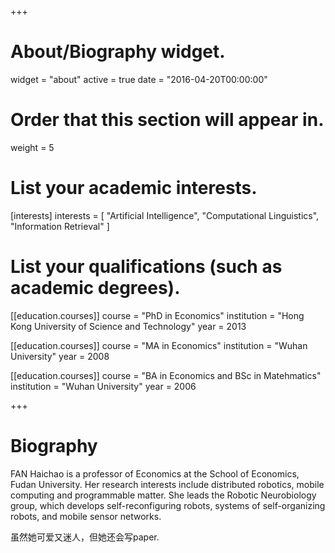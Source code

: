 +++
# About/Biography widget.
widget = "about"
active = true
date = "2016-04-20T00:00:00"

# Order that this section will appear in.
weight = 5

# List your academic interests.
[interests]
  interests = [
    "Artificial Intelligence",
    "Computational Linguistics",
    "Information Retrieval"
  ]

# List your qualifications (such as academic degrees).
[[education.courses]]
  course = "PhD in Economics"
  institution = "Hong Kong University of Science and Technology"
  year = 2013

[[education.courses]]
  course = "MA in Economics"
  institution = "Wuhan University"
  year = 2008

[[education.courses]]
  course = "BA in Economics and BSc in Matehmatics"
  institution = "Wuhan University"
  year = 2006
 
+++

# Biography

FAN Haichao is a professor of Economics at the School of Economics, Fudan University. Her research interests include distributed robotics, mobile computing and programmable matter. She leads the Robotic Neurobiology group, which develops self-reconfiguring robots, systems of self-organizing robots, and mobile sensor networks.

虽然她可爱又迷人，但她还会写paper. 
